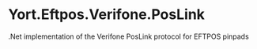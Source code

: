 # Yort.Eftpos.Verifone.PosLink
.Net implementation of the Verifone PosLink protocol for EFTPOS pinpads
